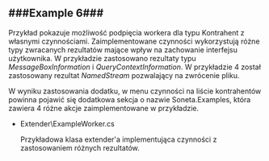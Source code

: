 ###Example 6###
-----------------------------------------------------------------------------------------------------

Przykład pokazuje możliwość podpięcia workera dla typu Kontrahent z własnymi czynnościami. 
Zaimplementowane czynności wykorzystują różne typy zwracanych rezultatów mające wpływ na zachowanie interfejsu użytkownika. 
W przykładzie zastosowano rezultaty typu *MessageBoxInformation* i *QueryContextInformation*. 
W przykładzie 4 został zastosowany rezultat *NamedStream* pozwalający na zwrócenie pliku.

W wyniku zastosowania dodatku, w menu czynności na liście kontrahentów powinna pojawić się dodatkowa 
sekcja o nazwie Soneta.Examples, która zawiera 4 różne akcje zaimplementowane w przykładzie.

* Extender\ExampleWorker.cs

    Przykładowa klasa extender'a implementująca czynności z zastosowaniem różnych rezultatów.
